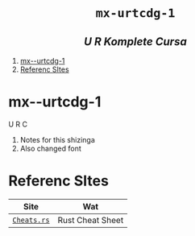 <h1 align="center"><code>mx-urtcdg-1</code></h1>
<h2 align="center"><i>U R Komplete Cursa</i></h2>

1. [mx--urtcdg-1](#mx--urtcdg-1)
2. [Referenc SItes](#referenc-sites)


# mx--urtcdg-1
U R C 

1. Notes for this shizinga
2. Also changed font

# Referenc SItes 

Site | Wat
:--: | :--: 
[`Cheats.rs`](https://cheats.rs/) | Rust Cheat Sheet